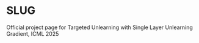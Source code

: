 # SLUG
Official project page for Targeted Unlearning with Single Layer Unlearning Gradient, ICML 2025
